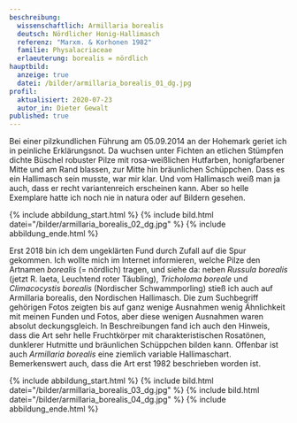 ```yaml
---
beschreibung:
  wissenschaftlich: Armillaria borealis
  deutsch: Nördlicher Honig-Hallimasch
  referenz: "Marxm. & Korhonen 1982"
  familie: Physalacriaceae
  erlaeuterung: borealis = nördlich
hauptbild:
  anzeige: true
  datei: /bilder/armillaria_borealis_01_dg.jpg
profil:
  aktualisiert: 2020-07-23
  autor_in: Dieter Gewalt
published: true
---
```

Bei einer pilzkundlichen Führung am 05.09.2014 an der Hohemark geriet ich in peinliche Erklärungsnot. Da wuchsen unter Fichten an etlichen Stümpfen dichte Büschel robuster Pilze mit rosa-weißlichen Hutfarben, honigfarbener Mitte und am Rand blassen, zur Mitte hin bräunlichen Schüppchen. Dass es ein Hallimasch sein musste, war mir klar. Und vom Hallimasch weiß man ja auch, dass er recht variantenreich erscheinen kann. Aber so helle Exemplare hatte ich noch nie in natura oder auf Bildern gesehen.

{% include abbildung_start.html %}
{% include bild.html datei="/bilder/armillaria_borealis_02_dg.jpg" %}
{% include abbildung_ende.html %}

Erst 2018 bin ich dem ungeklärten Fund durch Zufall auf die Spur gekommen. Ich wollte mich im Internet informieren, welche Pilze den Artnamen *borealis* (= nördlich) tragen, und siehe da: neben *Russula borealis* (jetzt R. laeta, Leuchtend roter Täubling), *Tricholoma boreale* und *Climacocystis borealis* (Nordischer Schwammporling) stieß ich auch auf Armillaria borealis, den Nordischen Hallimasch. Die zum Suchbegriff gehörigen Fotos zeigten bis auf ganz wenige Ausnahmen wenig Ähnlichkeit mit meinen Funden und Fotos, aber diese wenigen Ausnahmen waren absolut deckungsgleich. In Beschreibungen fand ich auch den Hinweis, dass die Art sehr helle Fruchtkörper mit charakteristischen Rosatönen, dunklerer Hutmitte und bräunlichen Schüppchen bilden kann. Offenbar ist auch *Armillaria borealis* eine ziemlich variable Hallimaschart. Bemerkenswert auch, dass die Art erst 1982 beschrieben worden ist.

{% include abbildung_start.html %}
{% include bild.html datei="/bilder/armillaria_borealis_03_dg.jpg" %}
{% include bild.html datei="/bilder/armillaria_borealis_04_dg.jpg" %}
{% include abbildung_ende.html %}

